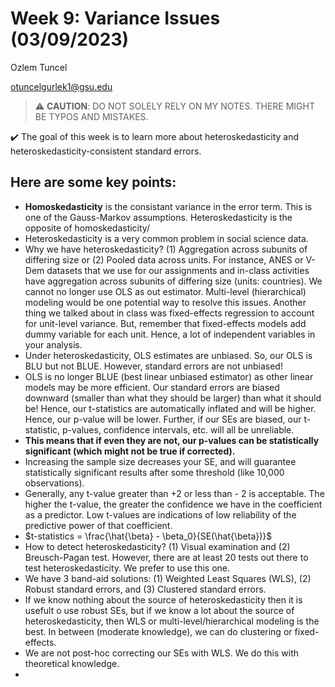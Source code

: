 # Week 9: Variance Issues (03/09/2023)
Ozlem Tuncel 

otuncelgurlek1@gsu.edu

> ⚠️ **CAUTION**: DO NOT SOLELY RELY ON MY NOTES. THERE MIGHT BE TYPOS AND MISTAKES.

✔️ The goal of this week is to learn more about heteroskedasticity and heteroskedasticity-consistent standard errors.

## Here are some key points:
- **Homoskedasticity** is the consistant variance in the error term. This is one of the Gauss-Markov assumptions. Heteroskedasticity is the opposite of homoskedasticity/
- Heteroskedasticity is a very common problem in social science data. 
- Why we have heteroskedasticity? (1) Aggregation across subunits of differing size or (2) Pooled data across units. For instance, ANES or V-Dem datasets that we use for our assignments and in-class activities have aggregation across subunits of differing size (units: countries). We cannot no longer use OLS as out estimator. Multi-level (hierarchical) modeling would be one potential way to resolve this issues. Another thing we talked about in class was fixed-effects regression to account for unit-level variance. But, remember that fixed-effects models add dummy variable for each unit. Hence, a lot of independent variables in your analysis. 
- Under heteroskedasticity, OLS estimates are unbiased. So, our OLS is BLU but not BLUE. However, standard errors are not unbiased! 
- OLS is no longer BLUE (best linear unbiased estimator) as other linear models may be more efficient. Our standard errors are biased downward (smaller than what they should be larger) than what it should be! Hence, our t-statistics are automatically inflated and will be higher. Hence, our p-value will be lower. Further, if our SEs are biased, our t-statistic, p-values, confidence intervals, etc. will all be unreliable. 
- **This means that if even they are not, our p-values can be statistically significant (which might not be true if corrected).**
- Increasing the sample size decreases your SE, and will guarantee statistically significant results after some threshold (like 10,000 observations).
- Generally, any t-value greater than +2 or less than - 2 is acceptable. The higher the t-value, the greater the confidence we have in the coefficient as a predictor. Low t-values are indications of low reliability of the predictive power of that coefficient. 
- $t-statistics = \frac{\hat{\beta} - \beta_0}{SE(\hat{\beta})}$
- How to detect heteroskedasticity? (1) Visual examination and (2) Breusch-Pagan test. However, there are at least 20 tests out there to test heteroskedasticity. We prefer to use this one. 
- We have 3 band-aid solutions: (1) Weighted Least Squares (WLS), (2) Robust standard errors, and (3) Clustered standard errors. 
- If we know nothing about the source of heteroskedasticity then it is usefult o use robust SEs, but if we know a lot about the source of heteroskedasticity, then WLS or multi-level/hierarchical modeling is the best. In between (moderate knowledge), we can do clustering or fixed-effects.
- We are not post-hoc correcting our SEs with WLS. We do this with theoretical knowledge. 
- 
